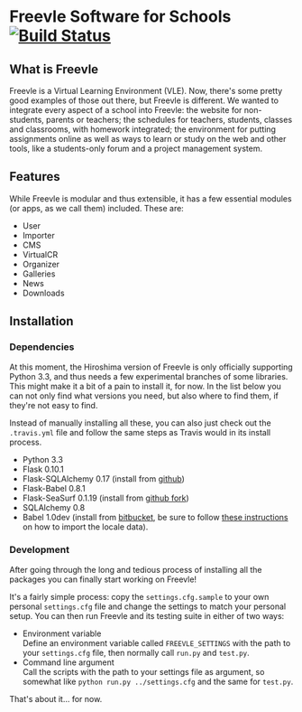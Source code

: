 Freevle Software for Schools [![Build Status](https://travis-ci.org/Freevle/Freevle.png?branch=project-hiroshima)](https://travis-ci.org/Freevle/Freevle)
=========================

What is Freevle
------------

Freevle is a Virtual Learning Environment (VLE). Now, there's some pretty good
examples of those out there, but Freevle is different. We wanted to integrate
every aspect of a school into Freevle: the website for non-students, parents or
teachers; the schedules for teachers, students, classes and classrooms, with
homework integrated; the environment for putting assignments online as well as
ways to learn or study on the web and other tools, like a students-only forum
and a project management system.

Features
--------

While Freevle is modular and thus extensible, it has a few essential modules
(or apps, as we call them) included. These are:

* User
* Importer
* CMS
* VirtualCR
* Organizer
* Galleries
* News
* Downloads


Installation
------------

### Dependencies

At this moment, the Hiroshima version of Freevle is only officially supporting
Python 3.3, and thus needs a few experimental branches of some libraries. This
might make it a bit of a pain to install it, for now. In the list below you can
not only find what versions you need, but also where to find them, if they're
not easy to find.

Instead of manually installing all these, you can also just check out the
`.travis.yml` file and follow the same steps as Travis would in its install
process.

* Python 3.3
* Flask 0.10.1
* Flask-SQLAlchemy 0.17
  (install from [github](https://github.com/mitsuhiko/flask-sqlalchemy))
* Flask-Babel 0.8.1
* Flask-SeaSurf 0.1.19
  (install from [github fork](https://github.com/FSX/flask-seasurf))
* SQLAlchemy 0.8
* Babel 1.0dev
  (install from [bitbucket](https://bitbucket.org/babel3_developers/babel3), be
  sure to follow [these instructions](http://babel.edgewall.org/wiki/SubversionCheckout)
  on how to import the locale data).

### Development

After going through the long and tedious process of installing all the packages
you can finally start working on Freevle!

It's a fairly simple process: copy the `settings.cfg.sample` to your own
personal `settings.cfg` file and change the settings to match your personal
setup. You can then run Freevle and its testing suite in either of two ways:

* Environment variable  
  Define an environment variable called `FREEVLE_SETTINGS` with the path to
  your `settings.cfg` file, then normally call `run.py` and `test.py`.
* Command line argument  
  Call the scripts with the path to your settings file as argument, so
  somewhat like `python run.py ../settings.cfg` and the same for `test.py`.

That's about it... for now.
